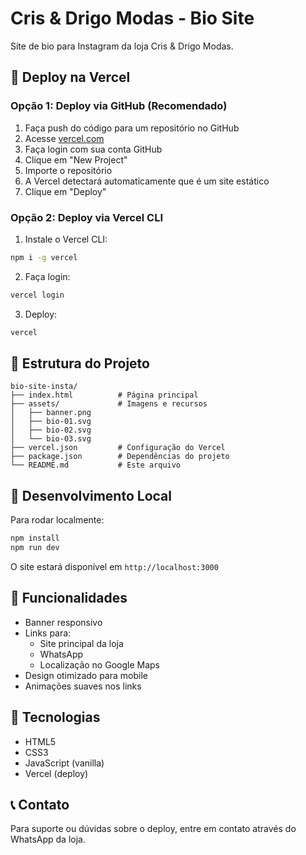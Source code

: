 # Cris & Drigo Modas - Bio Site

Site de bio para Instagram da loja Cris & Drigo Modas.

## 🚀 Deploy na Vercel

### Opção 1: Deploy via GitHub (Recomendado)

1. Faça push do código para um repositório no GitHub
2. Acesse [vercel.com](https://vercel.com)
3. Faça login com sua conta GitHub
4. Clique em "New Project"
5. Importe o repositório
6. A Vercel detectará automaticamente que é um site estático
7. Clique em "Deploy"

### Opção 2: Deploy via Vercel CLI

1. Instale o Vercel CLI:
```bash
npm i -g vercel
```

2. Faça login:
```bash
vercel login
```

3. Deploy:
```bash
vercel
```

## 📁 Estrutura do Projeto

```
bio-site-insta/
├── index.html          # Página principal
├── assets/             # Imagens e recursos
│   ├── banner.png
│   ├── bio-01.svg
│   ├── bio-02.svg
│   └── bio-03.svg
├── vercel.json         # Configuração do Vercel
├── package.json        # Dependências do projeto
└── README.md           # Este arquivo
```

## 🔧 Desenvolvimento Local

Para rodar localmente:

```bash
npm install
npm run dev
```

O site estará disponível em `http://localhost:3000`

## 📱 Funcionalidades

- Banner responsivo
- Links para:
  - Site principal da loja
  - WhatsApp
  - Localização no Google Maps
- Design otimizado para mobile
- Animações suaves nos links

## 🎨 Tecnologias

- HTML5
- CSS3
- JavaScript (vanilla)
- Vercel (deploy)

## 📞 Contato

Para suporte ou dúvidas sobre o deploy, entre em contato através do WhatsApp da loja.
